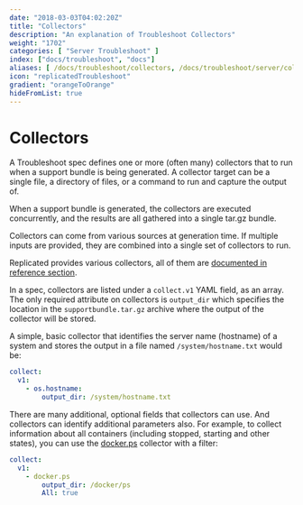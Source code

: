 ```yaml
---
date: "2018-03-03T04:02:20Z"
title: "Collectors"
description: "An explanation of Troubleshoot Collectors"
weight: "1702"
categories: [ "Server Troubleshoot" ]
index: ["docs/troubleshoot", "docs"]
aliases: [ /docs/troubleshoot/collectors, /docs/troubleshoot/server/collectors ]
icon: "replicatedTroubleshoot"
gradient: "orangeToOrange"
hideFromList: true
---
```


# Collectors

A Troubleshoot spec defines one or more (often many) collectors that to run when a support bundle is being generated. A collector target can be a single file, a directory of files, or a command to run and capture the output of.

When a support bundle is generated, the collectors are executed concurrently, and the results are all gathered into a single tar.gz bundle.

Collectors can come from various sources at generation time. If multiple inputs are provided, they are combined into a single set of collectors to run.

Replicated provides various collectors, all of them are [documented in reference section](/api/support-bundle-yaml-specs/shared/).

In a spec, collectors are listed under a `collect.v1` YAML field, as an array. The only required attribute on collectors is `output_dir` which specifies the location in the `supportbundle.tar.gz` archive where the output of the collector will be stored.

A simple, basic collector that identifies the server name (hostname) of a system and stores the output in a file named `/system/hostname.txt` would be:

```yaml
collect:
  v1:
    - os.hostname:
        output_dir: /system/hostname.txt
```

There are many additional, optional fields that collectors can use. And collectors can identify additional parameters also. For example, to collect information about all containers (including stopped, starting and other states), you can use the [docker.ps](/api/support-bundle-yaml-specs/docker-ps/) collector with a filter:

```yaml
collect:
  v1:
    - docker.ps
        output_dir: /docker/ps
        All: true
```

